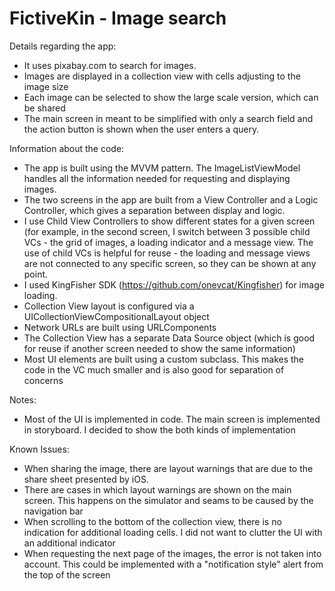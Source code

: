 # FictiveKin - Image search

Details regarding the app:
* It uses pixabay.com to search for images. 
* Images are displayed in a collection view with cells adjusting to the image size
* Each image can be selected to show the large scale version, which can be shared
* The main screen in meant to be simplified with only a search field and the action button is shown when the user enters a query.

Information about the code:
* The app is built using the MVVM pattern. The ImageListViewModel handles all the information needed for requesting and displaying images.
* The two screens in the app are built from a View Controller and a Logic Controller, which gives a separation between display and logic.
* I use Child View Controllers to show different states for a given screen (for example, in the second screen, I switch between 3 possible child VCs - the grid of images, a loading indicator and a message view. The use of child VCs is helpful for reuse - the loading and message views are not connected to any specific screen, so they can be shown at any point.
* I used KingFisher SDK (https://github.com/onevcat/Kingfisher) for image loading.
* Collection View layout is configured via a UICollectionViewCompositionalLayout object
* Network URLs are built using URLComponents
* The Collection View has a separate Data Source object (which is good for reuse if another screen needed to show the same information)
* Most UI elements are built using a custom subclass. This makes the code in the VC much smaller and is also good for separation of concerns  


Notes:
* Most of the UI is implemented in code. The main screen is implemented in storyboard. I decided to show the both kinds of implementation


Known Issues:
* When sharing the image, there are layout warnings that are due to the share sheet presented by iOS.
* There are cases in which  layout warnings are shown on the main screen. This happens on the simulator and seams to be caused by the navigation bar
* When scrolling to the bottom of the collection view, there is no indication for additional loading cells. I did not want to clutter the UI with an additional indicator
* When requesting the next page of the images, the error is not taken into account. This could be implemented with a "notification style" alert from the top of the screen
